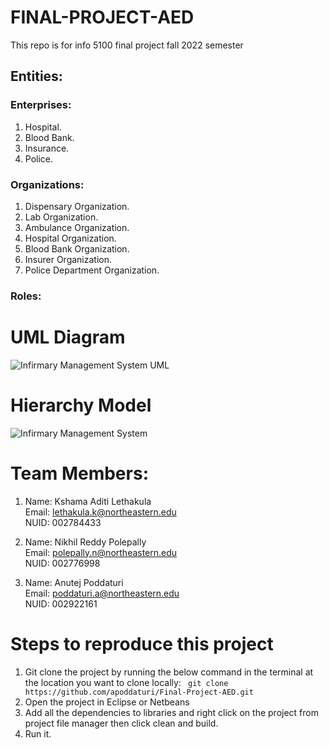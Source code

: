 # FINAL-PROJECT-AED
This repo is for info 5100 final project fall 2022 semester


## Entities:

### Enterprises:

1. Hospital.
2. Blood Bank.
3. Insurance.
4. Police.

### Organizations:

1. Dispensary Organization.
2. Lab Organization.
3. Ambulance Organization.
4. Hospital Organization.
5. Blood Bank Organization.
6. Insurer Organization.
7. Police Department Organization.

### Roles:

# UML Diagram

![Infirmary Management System UML](https://github.com/apoddaturi/Final-Project-AED/blob/main/UML.png)

# Hierarchy Model

![Infirmary Management System](https://github.com/apoddaturi/Final-Project-AED/blob/main/hierarchy.png)

# Team Members:

1.  Name: Kshama Aditi Lethakula </br>
    Email:  lethakula.k@northeastern.edu </br>
    NUID: 002784433

2.  Name: Nikhil Reddy Polepally </br>
    Email: polepally.n@northeastern.edu </br>
    NUID: 002776998

3.  Name: Anutej Poddaturi </br>
    Email: poddaturi.a@northeastern.edu </br>
    NUID: 002922161

# Steps to reproduce this project

1. Git clone the project by running the below command in the terminal at the location you want to clone locally: ``` git clone https://github.com/apoddaturi/Final-Project-AED.git```
2. Open the project in Eclipse or Netbeans
3. Add all the dependencies to libraries and right click on the project from project file manager then click clean and build.
4. Run it.
